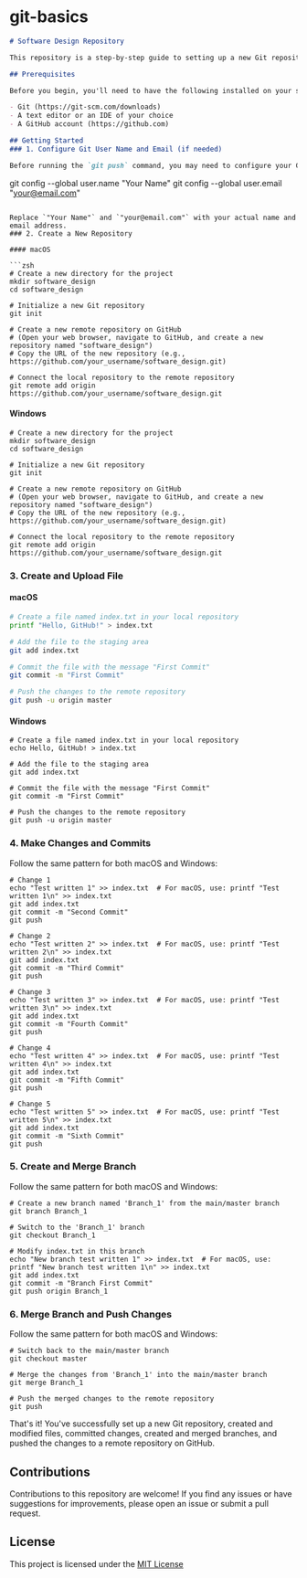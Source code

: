 # git-basics

```markdown
# Software Design Repository

This repository is a step-by-step guide to setting up a new Git repository, creating and modifying files, committing changes, creating and merging branches, and pushing the changes to a remote repository on GitHub.

## Prerequisites

Before you begin, you'll need to have the following installed on your system:

- Git (https://git-scm.com/downloads)
- A text editor or an IDE of your choice
- A GitHub account (https://github.com)

## Getting Started
### 1. Configure Git User Name and Email (if needed)

Before running the `git push` command, you may need to configure your Git user name and email address using the following commands:

```
git config --global user.name "Your Name"
git config --global user.email "your@email.com"
```

Replace `"Your Name"` and `"your@email.com"` with your actual name and email address.
### 2. Create a New Repository

#### macOS

```zsh
# Create a new directory for the project
mkdir software_design
cd software_design

# Initialize a new Git repository
git init

# Create a new remote repository on GitHub
# (Open your web browser, navigate to GitHub, and create a new repository named "software_design")
# Copy the URL of the new repository (e.g., https://github.com/your_username/software_design.git)

# Connect the local repository to the remote repository
git remote add origin https://github.com/your_username/software_design.git
```

#### Windows

```
# Create a new directory for the project
mkdir software_design
cd software_design

# Initialize a new Git repository
git init

# Create a new remote repository on GitHub
# (Open your web browser, navigate to GitHub, and create a new repository named "software_design")
# Copy the URL of the new repository (e.g., https://github.com/your_username/software_design.git)

# Connect the local repository to the remote repository
git remote add origin https://github.com/your_username/software_design.git
```

### 3. Create and Upload File

#### macOS

```zsh
# Create a file named index.txt in your local repository
printf "Hello, GitHub!" > index.txt

# Add the file to the staging area
git add index.txt

# Commit the file with the message "First Commit"
git commit -m "First Commit"

# Push the changes to the remote repository
git push -u origin master
```

#### Windows

```
# Create a file named index.txt in your local repository
echo Hello, GitHub! > index.txt

# Add the file to the staging area
git add index.txt

# Commit the file with the message "First Commit"
git commit -m "First Commit"

# Push the changes to the remote repository
git push -u origin master
```

### 4. Make Changes and Commits

Follow the same pattern for both macOS and Windows:

```
# Change 1
echo "Test written 1" >> index.txt  # For macOS, use: printf "Test written 1\n" >> index.txt
git add index.txt
git commit -m "Second Commit"
git push

# Change 2
echo "Test written 2" >> index.txt  # For macOS, use: printf "Test written 2\n" >> index.txt
git add index.txt
git commit -m "Third Commit"
git push

# Change 3
echo "Test written 3" >> index.txt  # For macOS, use: printf "Test written 3\n" >> index.txt
git add index.txt
git commit -m "Fourth Commit"
git push

# Change 4
echo "Test written 4" >> index.txt  # For macOS, use: printf "Test written 4\n" >> index.txt
git add index.txt
git commit -m "Fifth Commit"
git push

# Change 5
echo "Test written 5" >> index.txt  # For macOS, use: printf "Test written 5\n" >> index.txt
git add index.txt
git commit -m "Sixth Commit"
git push
```

### 5. Create and Merge Branch

Follow the same pattern for both macOS and Windows:

```
# Create a new branch named 'Branch_1' from the main/master branch
git branch Branch_1

# Switch to the 'Branch_1' branch
git checkout Branch_1

# Modify index.txt in this branch
echo "New branch test written 1" >> index.txt  # For macOS, use: printf "New branch test written 1\n" >> index.txt
git add index.txt
git commit -m "Branch First Commit"
git push origin Branch_1
```

### 6. Merge Branch and Push Changes

Follow the same pattern for both macOS and Windows:

```
# Switch back to the main/master branch
git checkout master

# Merge the changes from 'Branch_1' into the main/master branch
git merge Branch_1

# Push the merged changes to the remote repository
git push
```



That's it! You've successfully set up a new Git repository, created and modified files, committed changes, created and merged branches, and pushed the changes to a remote repository on GitHub.

## Contributions

Contributions to this repository are welcome! If you find any issues or have suggestions for improvements, please open an issue or submit a pull request.


## License

This project is licensed under the [MIT License](LICENSE)
